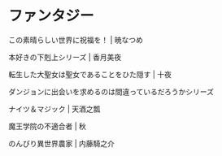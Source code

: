 # ファンタジー

この素晴らしい世界に祝福を！ | 暁なつめ

本好きの下剋上シリーズ | 香月美夜

転生した大聖女は聖女であることをひた隠す | 十夜

ダンジョンに出会いを求めるのは間違っているだろうかシリーズ

ナイツ＆マジック | 天酒之瓢

魔王学院の不適合者 | 秋

のんびり異世界農家 | 内藤騎之介
